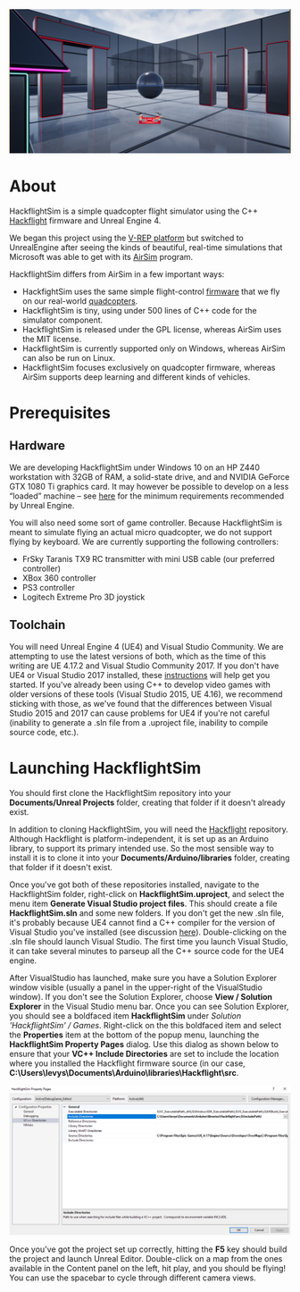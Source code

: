 <img src="HackflightSim.png" width=800>

# About

HackflightSim is a simple quadcopter flight simulator using the C++ 
[Hackflight](https://github.com/simondlevy/Hackflight) firmware and Unreal
Engine 4.  

We began this project using the [V-REP
platform](https://github.com/simondlevy/Hackflight-VREP) but switched to
UnrealEngine after seeing the kinds of beautiful, real-time simulations that
Microsoft was able to get with its
[AirSim](https://github.com/Microsoft/AirSim) program. 

HackflightSim differs from AirSim in a few important ways:
* HackfightSim uses the same simple flight-control 
[firmware](https://github.com/simondlevy/Hackflight/tree/master/src) that we fly on our real-world 
[quadcopters](http://diydrones.com/profiles/blogs/flight-of-the-ladybug).
* HackflightSim is tiny, using under 500 lines of C++ code for the simulator component.
* HackflightSim is released under the GPL license, whereas AirSim uses the MIT license.
* HackflightSim is currently supported only on Windows, whereas AirSim can also be run on Linux.
* HackflightSim focuses exclusively on quadcopter firmware, whereas AirSim supports deep learning and
different kinds of vehicles.

# Prerequisites

## Hardware

We are developing HackflightSim under Windows 10 on an HP Z440 workstation with
32GB of RAM, a solid-state drive, and and NVIDIA GeForce GTX 1080 Ti graphics
card.  It may however be possible to develop on a less &ldquo;loaded&rdquo;
machine &ndash; see [here](https://docs.unrealengine.com/latest/INT/GettingStarted/RecommendedSpecifications/)
for the minimum requirements recommended by Unreal Engine.

You will also need some sort of game controller. Because HackflightSim is meant to simulate flying an
actual micro quadcopter, we do not support flying by keyboard. We are currently supporting the following
controllers:
* FrSky Taranis TX9 RC transmitter with mini USB cable (our preferred controller)
* XBox 360 controller
* PS3 controller
* Logitech Extreme Pro 3D joystick

## Toolchain

You will need Unreal Engine 4 (UE4) and Visual Studio Community.  We are attempting to use the latest versions of
both, which as the time of this writing are UE 4.17.2 and Visual Studio Community 2017.  If you don't have
UE4 or Visual Studio 2017 installed, these 
[instructions](https://docs.unrealengine.com/latest/INT/Programming/Development/VisualStudioSetup/#visualstudio2017users) 
will help get you started. If you've already been using C++ to develop video games with
older versions of these tools (Visual Studio 2015, UE 4.16), we recommend sticking with those, as we've found that
the differences between Visual Studio 2015 and 2017 can cause problems for UE4 if you're not careful (inability
to generate a .sln file from a .uproject file, inability to compile source code, etc.).

# Launching HackflightSim

You should first clone the HackflightSim repository into your <b>Documents/Unreal Projects</b> folder, creating
that folder if it doesn't already exist.

In addition to cloning HackflightSim, you will need the [Hackflight](https://github.com/simondlevy/Hackflight) 
repository.  Although Hackflight is platform-independent, it is set up as an
Arduino library, to support its primary intended use. So the most sensible way
to install it is to clone it into your <b>Documents/Arduino/libraries</b> folder,
creating that folder if it doesn't exist.

Once you've got both of these repositories installed, navigate to the HackflightSim folder, right-click on
<b>HackflightSim.uproject</b>, and select the menu item <b>Generate Visual Studio project files</b>.  This
should create a file <b>HackflightSim.sln</b> and some new folders.
If you don't get the new .sln file, it's probably because UE4 cannot find a C++ compiler for
the version of Visual Studio you've installed (see discussion 
[here](https://docs.unrealengine.com/latest/INT/Programming/Development/VisualStudioSetup/#beforesetting-upyourue4-to-vsworkflow)).  Double-clicking on the .sln file should launch Visual Studio.  The first time you
launch Visual Studio, it can take several minutes to parseup all the C++ source
code for the UE4 engine.

After VisualStudio has launched, make sure you have a Solution Explorer window
visible (usually a panel in the upper-right of the VisualStudio window).  If you don't see the Solution Explorer,
choose <b>View / Solution Explorer</b> in the Visual Studio menu bar.  Once you can see Solution Explorer,
you should see a boldfaced item <b>HackflightSim</b> under <i>Solution 'HackflightSim' / Games</i>.  Right-click on the
this boldfaced item and select the <b>Properties</b> item at the bottom of the popup menu, launching the 
<b>HackflightSim Property Pages</B> dialog.  Use this dialog as shown below to ensure that your 
<b>VC++ Include Directories</b> are set to include the location where you installed the Hackflight firmware
source (in our case, <b>C:\Users\levys\Documents\Arduino\libraries\Hackflight\src</b>.

<img src="ProjectSettings.png" width=800>

Once you've got the project set up correctly, hitting the <b>F5</b> key should build the project and launch 
Unreal Editor.  Double-click on a map from the ones available in the Content panel on the left, hit play,
and you should be flying!  You can use the spacebar to cycle through different camera views.

